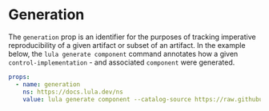 # Generation

The `generation` prop is an identifier for the purposes of tracking imperative reproducibility of a given artifact or subset of an artifact. In the example below, the `lula generate component` command annotates how a given `control-implementation` - and associated `component` were generated. 

```yaml
props:
  - name: generation
    ns: https://docs.lula.dev/ns
    value: lula generate component --catalog-source https://raw.githubusercontent.com/usnistgov/oscal-content/master/nist.gov/SP800-53/rev5/json/NIST_SP-800-53_rev5_catalog.json --component 'Component Title' --requirements ac-1,ac-3,ac-3.2,ac-4 --remarks assessment-objective
```
